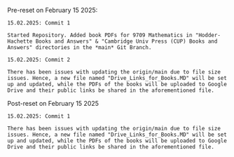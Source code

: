 Pre-reset on February 15 2025:
    
    15.02.2025: Commit 1

    Started Repository. Added book PDFs for 9709 Mathematics in "Hodder-Hachette Books and Answers" & "Cambridge Univ Press (CUP) Books and Answers" directories in the *main* Git Branch.

    15.02.2025: Commit 2

    There has been issues with updating the origin/main due to file size issues. Hence, a new file named "Drive_Links_for_Books.MD" will be set up and updated, while the PDFs of the books will be uploaded to Google Drive and their public links be shared in the aforementioned file.


Post-reset on February 15 2025

    15.02.2025: Commit 1

    There has been issues with updating the origin/main due to file size issues. Hence, a new file named "Drive_Links_for_Books.MD" will be set up and updated, while the PDFs of the books will be uploaded to Google Drive and their public links be shared in the aforementioned file.
